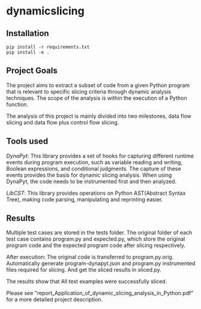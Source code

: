# dynamicslicing

## Installation

```console
pip install -r requirements.txt
pip install -e .
```

## Project Goals

The project aims to extract a subset of code from a given Python program that is relevant to specific
slicing criteria through dynamic analysis techniques. The scope of the analysis is within the execution
of a Python function.

The analysis of this project is mainly divided into two milestones, data flow slicing and data flow plus
control flow slicing. 

## Tools used
*DynaPyt*: This library provides a set of hooks for capturing different runtime events during program execution, such as variable reading and writing, Boolean expressions, and conditional judgments. The capture of these events provides the basis for dynamic slicing analysis. When using DynaPyt, the code needs to be instrumented first and then analyzed.

*LibCST*: This library provides operations on Python AST(Abstract Syntax Tree), making code parsing, manipulating and reprinting easier.

## Results
Multiple test cases are stored in the tests folder. The original folder of each test case contains program.py and expected.py, which store the original program code and the expected program code after slicing respectively.

After execution: The original code is transferred to program.py.orig. Automatically generate program-dynapyt.json and program.py instrumented files required for slicing. And get the sliced results in sliced.py.

The results show that All test examples were successfully sliced.

Please see "report_Application_of_dynamic_slicing_analysis_in_Python.pdf" for a more detailed project description.
